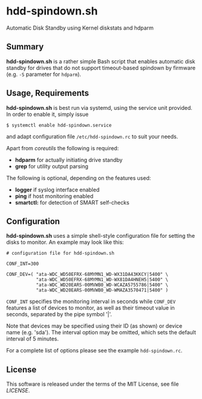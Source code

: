 # hdd-spindown.sh

Automatic Disk Standby using Kernel diskstats and hdparm


## Summary

**hdd-spindown.sh** is a rather simple Bash script that enables automatic disk
standby for drives that do not support timeout-based spindown by firmware
(e.g. `-S` parameter for `hdparm`).


## Usage, Requirements

**hdd-spindown.sh** is best run via systemd, using the service unit provided.
In order to enable it, simply issue

    $ systemctl enable hdd-spindown.service

and adapt configuration file `/etc/hdd-spindown.rc` to suit your needs.

Apart from *coreutils* the following is required:
 * **hdparm** for actually initiating drive standby
 * **grep** for utility output parsing

The following is optional, depending on the features used:
 * **logger** if syslog interface enabled
 * **ping** if host monitoring enabled
 * **smartctl:** for detection of SMART self-checks


## Configuration

**hdd-spindown.sh** uses a simple shell-style configuration file for setting
the disks to monitor. An example may look like this:

    # configuration file for hdd-spindown.sh
    
    CONF_INT=300
    
    CONF_DEV=( "ata-WDC_WD50EFRX-68MYMN1_WD-WX31DA43KKCY|5400" \
               "ata-WDC_WD50EFRX-68MYMN1_WD-WX81DA4HNEH5|5400" \
               "ata-WDC_WD20EARS-00MVWB0_WD-WCAZA5755786|5400" \
               "ata-WDC_WD20EARS-00MVWB0_WD-WMAZA3570471|5400" )
  
`CONF_INT` specifies the monitoring interval in seconds while `CONF_DEV`
features a list of devices to monitor, as well as their timeout value in
seconds, separated by the pipe symbol '|'.

Note that devices may be specified using their ID (as shown) or device
name (e.g. 'sda'). The interval option may be omitted, which sets the
default interval of 5 minutes.

For a complete list of options please see the example `hdd-spindown.rc`.


## License

This software is released under the terms of the MIT License, see file
*LICENSE*.
